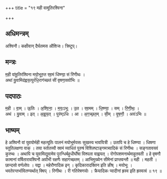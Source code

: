 +++
title = "१९ मही वामूतिरश्विना"

+++
## अधिमन्त्रम्
अश्विनौ। कक्षीवान् दैर्घतमस औशिजः। त्रिष्टुप्।

## मन्त्रः
म॒ही वा॑मू॒तिर॑श्विना मयो॒भूरु॒त स्रा॒मं धि॑ष्ण्या॒ सं रि॑णीथः ।  
अथा॑ यु॒वामिद॑ह्वय॒त्पुरं॑धि॒राग॑च्छतं सीं वृषणा॒ववो॑भिः ॥

## पदपाठः
म॒ही । वा॒म् । ऊ॒तिः । अ॒श्वि॒ना॒ । म॒यः॒ऽभूः । उ॒त । स्रा॒मम् । धि॒ष्ण्या॒ । सम् । रि॒णी॒थः॒ ।  
अथ॑ । यु॒वाम् । इत् । अ॒ह्व॒य॒त् । पुर॑म्ऽधिः । आ । अ॒ग॒च्छ॒त॒म् । सी॒म् । वृ॒ष॒णौ॒ । अवः॑ऽभिः ॥

## भाष्यम्
हे अश्विनौ वां युवयोर्मही महत्यूतिः पालनं मयोभूर्मयसः सुखस्य भावयित्री । उतापि च हे धिष्ण्या । धिषणा स्तुतिलक्षणा वाक् । तया स्तोतव्यौ स्रामं व्याधितं पुरुषं विश्लिष्टाङ्गमत्र्यादिकं सं रिणीथः । सङ्गतावयवं कुरुथः । अथापि च युवामिद्युवामेव पुरन्धिर्बहुधीर्घोषा विश्पला वाह्वयत् । रोगोपशमनार्थमाहूतवती ॥ हे वृषणौ कामानां वर्षितारावश्विनौ अवोभी रक्षणैः सहागच्छतम् । आभिमुख्येन सीमेनां प्राप्तवन्तौ ॥ मही । महती । छान्दसो वर्णलोपः । यद्वा । महेरौणादिक इन् । कृदिकारादक्तिन इति ङीष् । मयोभूः । भवतेरन्तर्भावितण्यर्थात् क्विप् । रिणीथः । री गतिरेषणयोः । क्रैयादिकः प्वादीनां ह्रस्व इति ह्रस्वत्वं ॥ १९ ॥